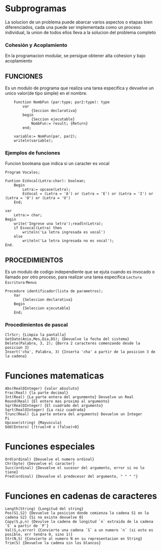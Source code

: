 # Subprogramas
La solucion de un problema puede abarcar varios aspectos o etapas bien diferenciados, cada una puede ser implementada como un proceso individual, la union de todos ellos lleva a la solucion del problema completo

### Cohesión y Acoplamiento
En la programacion modular, se persigue obtener alta cohesion y bajo acoplamiento

## FUNCIONES
Es un modulo de programa que realiza una tarea especifica y devuelve un unico valor(de tipo simple) en el nombre.

        Function NombFun (par:type; par2:type): type
            var
                {Seccion declarativa}
            begin
                {Seccion ejecutable}
                NombFun:= result; {Return}
            end;

        variable:= NomFun(par, par2);
        writeln(variable);

### Ejemplos de funciones

Funcion booleana que indica si un caracter es vocal
    
    Program Vocales;

    Funtion EsVocal(Letra:char): boolean;
        Begin
            Letra:= upcase(Letra);
            EsVocal = (Letra = 'A') or (Letra = 'E') or (Letra = 'I') or (Letra = 'O') or (Letra = 'U')
        End;

    var
        Letra:= char;
    Begin
        write('Ingrese una letra');readln(Letra);
        if Esvocal(Letra) then
            writeln('La letra ingresada es vocal')
        else
            writeln('La letra ingresada no es vocal');
    End.

## PROCEDIMIENTOS
Es un modulo de codigo independiente que se ejuta cuando es invocado o llamado por otro proceso, para realizar una tarea especifica `Lectura` `Escritura` `Menus`

    Procedure identificador(lista de parametros);
        Var
            {Seleccion declarativa}
        Begin
            {Seleccion ejecutable}
        End;

### Procedimientos de pascal 
    
    ClrScr; {Limpia la pantalla}
    GetDate(Anio,Mes,Dia,DS); {Devuelve la fecha del sistema}
    Delete(Palabra, 3, 2); {Borra 2 caracteres comenzando desde la posicion 3}
    Insert('cha', Palabra, 3) {Inserta 'cha' a partir de la posicion 3 de la cadena}


# Funciones matematicas
    
    Abs(RealOInteger) {valor absoluto}
    Frac(Real) {la parte decimal}
    Int(Real) {La parte entera del argunmento} Devuelve un Real
    Round(Real) {El entero mas proximo al argumento}
    Sqr(RealOInteger) {El cuadrado del argumento}
    Sqrt(RealOInteger) {La raiz cuadrada}
    Trunc(Real) {La parte entera del argumento} Devuelve un Integer
    Pi
    Upcase(string) {Mayuscula}
    Odd(Entero) {(true)>0 o (false)<0}

# Funciones especiales

    Ord(ordinal) {Devuelve el numero ordinal}
    Chr(byte) {Devuelve el caracter}
    Succ(ordinal) {Devuelve el sucesor del argumento, error si no lo tiene}
    Pred(ordinal) {Devuelve el predecesor del argumento, " " " "}

# Funciones en cadenas de caracteres

    Length(String) {Longitud del string}
    Pos(S1,S2) {Devuelve la posicion donde comienza la cadena S1 en la cadena S2} {Si no existe devuelve 0}
    Copy(S,p,n) {Devulve la cadena de longitud `n` extraida de la cadena `S` a partir de `P`}
    Val(S,n,error) {Convierte una cadena `S` a un numero `n` (si esto es posible, err tendra 0, sino 1)}
    Str(N,S) {Convierte al numero N en su representacion en String}
    Trim(S) {Devuelve la cadena sin los blancos}